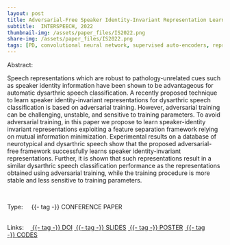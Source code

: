 ```yaml
---
layout: post
title: Adversarial-Free Speaker Identity-Invariant Representation Learning for Automatic Dysarthric Speech Classification
subtitle:  INTERSPEECH, 2022
thumbnail-img: /assets/paper_files/IS2022.png
share-img: /assets/paper_files/IS2022.png
tags: [PD, convolutional neural network, supervised auto-encoders, representation learning, adverserial training, feature separation, mutual information]
---
```


<p align="justify">
Abstract:<br />

Speech representations which are robust to pathology-unrelated cues such as speaker identity information have been shown to be advantageous for automatic dysarthric speech classification. A recently proposed technique to learn speaker identity-invariant representations for dysarthric speech classification is based on adversarial training. However, adversarial training can be challenging, unstable, and sensitive to training parameters.
  To avoid adversarial training, in this paper we propose to learn speaker-identity invariant representations exploiting a feature separation framework relying on mutual information minimization. Experimental results on a database of neurotypical and dysarthric speech show that the proposed adversarial-free framework successfully learns speaker identity-invariant representations. Further, it is shown that such representations result in a similar dysarthric speech classification performance as the representations obtained using adversarial training, while the training procedure is more stable and less sensitive to training parameters.

</p>

<br />


<span>Type:&nbsp;&nbsp;&nbsp;</span>
<a class="btn btn-outline-success"><i class="fas fa-book-open" aria-hidden="true"></i>&nbsp;{{- tag -}}&nbsp;CONFERENCE PAPER</a>
<br />
<br />


<span>Links:&nbsp;&nbsp;&nbsp;</span>
<a href="https://www.isca-speech.org/archive/interspeech_2022/janbakhshi22_interspeech.html" class="btn btn-outline-success"><i class="fas fa-link" aria-hidden="true"></i>&nbsp;{{- tag -}}&nbsp;DOI</a>
<a href="" class="btn btn-outline-success"><i class="far fa-file-pdf" aria-hidden="true"></i>&nbsp;{{- tag -}}&nbsp;SLIDES</a>
<a href="" class="btn btn-outline-success"><i class="far fa-file-pdf" aria-hidden="true"></i>&nbsp;{{- tag -}}&nbsp;POSTER</a>
<a href="" class="btn btn-outline-success"><i class="fas fa-code" aria-hidden="true"></i>&nbsp;{{- tag -}}&nbsp;CODES</a>
<!--
<a href="https://ieeexplore.ieee.org/abstract/document/9054765" class="btn btn-outline-success"><i class="fas fa-link" aria-hidden="true"></i>&nbsp;{{- tag -}}&nbsp;DOI</a>
<a href="https://github.com/PJanbakhshi/Pjanbakhshi.github.io/blob/master/docs/PESTO-S_slides.pdf" class="btn btn-outline-success"><i class="far fa-file-pdf" aria-hidden="true"></i>&nbsp;{{- tag -}}&nbsp;SLIDES</a> 
-->



